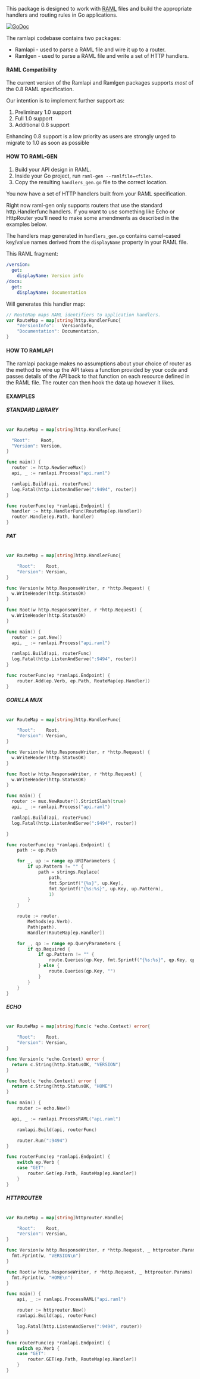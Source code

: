 This package is designed to work with [RAML](http://raml.org) files and build the appropriate handlers and routing rules in Go applications.

[![GoDoc](https://godoc.org/github.com/EconomistDigitalSolutions/ramlapi?status.svg)](https://godoc.org/github.com/EconomistDigitalSolutions/ramlapi)

The ramlapi codebase contains two packages:

* Ramlapi - used to parse a RAML file and wire it up to a router.
* Ramlgen - used to parse a RAML file and write a set of HTTP handlers.

#### RAML Compatibility

The current version of the Ramlapi and Ramlgen packages supports *most* of the 0.8 RAML specification.

Our intention is to implement further support as:

1. Preliminary 1.0 support
2. Full 1.0 support
3. Additional 0.8 support

Enhancing 0.8 support is a low priority as users are strongly urged to migrate to 1.0 as soon as possible

#### HOW TO RAML-GEN

1. Build your API design in RAML.
2. Inside your Go project, run `raml-gen --ramlfile=<file>`.
3. Copy the resulting `handlers_gen.go` file to the correct location.

You now have a set of HTTP handlers built from your RAML specification.

Right now raml-gen only supports routers that use the standard http.Handlerfunc handlers. If you want to use something like
Echo or HttpRouter you'll need to make some amendments as described in the examples below.

The handlers map generated in `handlers_gen.go` contains camel-cased
key/value names derived from the `displayName` property in your RAML file.

This RAML fragment:

```yaml
/version:
  get:
    displayName: Version info
/docs:
  get:
    displayName: documentation
```

Will generates this handler map:

```go
// RouteMap maps RAML identifiers to application handlers.
var RouteMap = map[string]http.HandlerFunc{
    "VersionInfo":   VersionInfo,
    "Documentation": Documentation,
}
```

#### HOW TO RAMLAPI

The ramlapi package makes no assumptions about your choice of router as the
method to wire up the API takes a function provided by your code and
passes details of the API back to that function on each resource defined
in the RAML file. The router can then hook the data up however it likes.

#### EXAMPLES

##### STANDARD LIBRARY

```go

var RouteMap = map[string]http.HandlerFunc{

  "Root":    Root,
  "Version": Version,
}

func main() {
  router := http.NewServeMux()
  api, _ := ramlapi.Process("api.raml")

  ramlapi.Build(api, routerFunc)
  log.Fatal(http.ListenAndServe(":9494", router))
}

func routerFunc(ep *ramlapi.Endpoint) {
  handler := http.HandlerFunc(RouteMap[ep.Handler])
  router.Handle(ep.Path, handler)
}

```

##### PAT

```go

var RouteMap = map[string]http.HandlerFunc{

	"Root":    Root,
	"Version": Version,
}

func Version(w http.ResponseWriter, r *http.Request) {
  w.WriteHeader(http.StatusOK)
}

func Root(w http.ResponseWriter, r *http.Request) {
  w.WriteHeader(http.StatusOK)
}

func main() {
  router := pat.New()
  api, _ := ramlapi.Process("api.raml")

  ramlapi.Build(api, routerFunc)
  log.Fatal(http.ListenAndServe(":9494", router))
}

func routerFunc(ep *ramlapi.Endpoint) {
	router.Add(ep.Verb, ep.Path, RouteMap[ep.Handler])
}
```

##### GORILLA MUX

```go

var RouteMap = map[string]http.HandlerFunc{

	"Root":    Root,
	"Version": Version,
}

func Version(w http.ResponseWriter, r *http.Request) {
  w.WriteHeader(http.StatusOK)
}

func Root(w http.ResponseWriter, r *http.Request) {
  w.WriteHeader(http.StatusOK)
}

func main() {
  router := mux.NewRouter().StrictSlash(true)
  api, _ := ramlapi.Process("api.raml")

  ramlapi.Build(api, routerFunc)
  log.Fatal(http.ListenAndServe(":9494", router))

}

func routerFunc(ep *ramlapi.Endpoint) {
	path := ep.Path

	for _, up := range ep.URIParameters {
		if up.Pattern != "" {
			path = strings.Replace(
				path,
				fmt.Sprintf("{%s}", up.Key),
				fmt.Sprintf("{%s:%s}", up.Key, up.Pattern),
				1)
		}
	}

	route := router.
		Methods(ep.Verb).
		Path(path).
		Handler(RouteMap[ep.Handler])

	for _, qp := range ep.QueryParameters {
		if qp.Required {
			if qp.Pattern != "" {
				route.Queries(qp.Key, fmt.Sprintf("{%s:%s}", qp.Key, qp.Pattern))
			} else {
				route.Queries(qp.Key, "")
			}
		}
	}
}
```

##### ECHO

```go

var RouteMap = map[string]func(c *echo.Context) error{

	"Root":    Root,
	"Version": Version,
}

func Version(c *echo.Context) error {
  return c.String(http.StatusOK, "VERSION")
}

func Root(c *echo.Context) error {
  return c.String(http.StatusOK, "HOME")
}

func main() {
	router := echo.New()

  api, _ := ramlapi.ProcessRAML("api.raml")

	ramlapi.Build(api, routerFunc)

	router.Run(":9494")
}

func routerFunc(ep *ramlapi.Endpoint) {
	switch ep.Verb {
	case "GET":
		router.Get(ep.Path, RouteMap[ep.Handler])
	}
}
```

##### HTTPROUTER

```go

var RouteMap = map[string]httprouter.Handle{

	"Root":    Root,
	"Version": Version,
}

func Version(w http.ResponseWriter, r *http.Request, _ httprouter.Params) {
  fmt.Fprint(w, "VERSION\n")
}

func Root(w http.ResponseWriter, r *http.Request, _ httprouter.Params) {
  fmt.Fprint(w, "HOME\n")
}

func main() {
	api, _ := ramlapi.ProcessRAML("api.raml")

	router := httprouter.New()
	ramlapi.Build(api, routerFunc)

	log.Fatal(http.ListenAndServe(":9494", router))
}

func routerFunc(ep *ramlapi.Endpoint) {
	switch ep.Verb {
	case "GET":
		router.GET(ep.Path, RouteMap[ep.Handler])
	}
}
```
